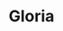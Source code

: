 ---
title: Gloria
date: 
draft: false

# descripcion
description : Conjunto de aros y dije de plata con cristal

materials: Plata 925

color: Plateado y cristal

dimensions: 0,7cm x 1,7cm (dije) - 0,7cm x 1cm (aros)

code: 06-18-0385

type: "Conjuntos"

categories: []

price: $5.540,00

# Images
# first image will be shown in the product page
images:
  # - image: "images/path_to_image"
  # La ubicacion de las imagenes es imagenes/Conjuntos/Conjuntos.Aros y Dije/06-18-0385-gloria
  - image: "./images/conjuntos/aros_y_dije/06-18-0385-ovalo-enlazado_a.JPG"
  - image: "./images/conjuntos/aros_y_dije/06-18-0385-ovalo-enlazado_b.JPG"
---